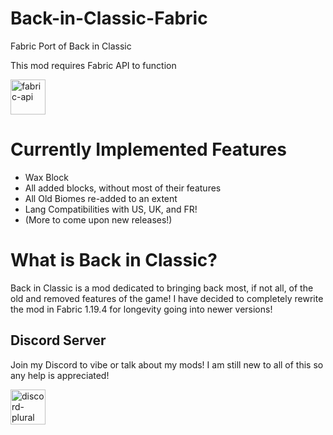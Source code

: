 # Back-in-Classic-Fabric
Fabric Port of Back in Classic

This mod requires Fabric API to function
<p>
  <a href="https://modrinth.com/mod/fabric-api" target="_blank">
    <img alt="fabric-api" height="56" src="https://cdn.modrinth.com/data/P7dR8mSH/icon.png">
  </a>
</p>

# Currently Implemented Features
- Wax Block
- All added blocks, without  most of their features
- All Old Biomes re-added to an extent
- Lang Compatibilities with US, UK, and FR!
- (More to come upon new releases!)

# What is Back in Classic?
Back in Classic is a mod dedicated to bringing back most, if not all, 
of the old and removed features of the game! I have decided to completely
rewrite the mod in Fabric 1.19.4 for longevity going into newer versions!

## Discord Server
Join my Discord to vibe or talk about my mods!
I am still new to all of this so any help is appreciated!

<a href="https://discord.gg/mSzkBrDFhQ" target="_blank">
  <img alt="discord-plural" height="56" src="https://static.wixstatic.com/media/8af083_56c62078c53b44e28661eb2457a529c8~mv2.png/v1/fill/w_515,h_161,al_c,usm_0.66_1.00_0.01/join-discord-png-10.png">
</a>
